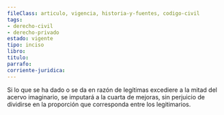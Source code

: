 ```yaml
---
fileClass: articulo, vigencia, historia-y-fuentes, codigo-civil
tags:
- derecho-civil
- derecho-privado
estado: vigente
tipo: inciso
libro:
titulo:
parrafo:
corriente-juridica:
---
```

Si lo que se ha dado o se da en razón de legítimas excediere a la mitad del acervo imaginario, se imputará a la cuarta de mejoras, sin perjuicio de dividirse en la proporción que corresponda entre los legitimarios.